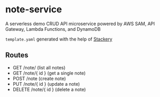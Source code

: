 # note-service

A serverless demo CRUD API microservice powered by AWS SAM, API Gateway, Lambda Functions, and DynamoDB

`template.yaml` generated with the help of [Stackery](https://www.stackery.io/)

## Routes
- GET /note/ (list all notes)
- GET /note/{ id } (get a single note)
- POST /note (create note)
- PUT /note/{ id } (update a note)
- DELETE /note/{ id } (delete a note)
